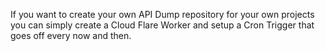 If you want to create your own API Dump repository for your own projects you can simply create a Cloud Flare Worker and setup a Cron Trigger that goes off every now and then.
